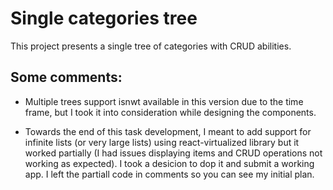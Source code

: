 # Single categories tree
This project presents a single tree of categories with CRUD abilities.

## Some comments:
- Multiple trees support isnwt available in this version due to the time frame, but I took it into consideration while designing the components.

- Towards the end of this task development, I meant to add support for infinite lists (or very large lists) using react-virtualized library but it worked partially (I had issues displaying items and CRUD operations not working as expected).
I took a desicion to dop it and submit a working app.
I left the partiall code in comments so you can see my initial plan.